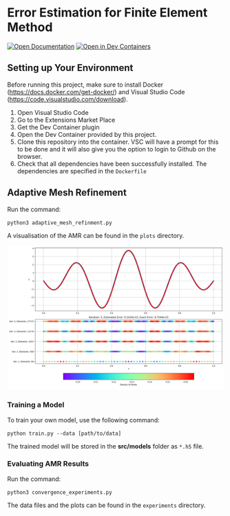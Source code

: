 # Error Estimation for Finite Element Method

[![Open Documentation](https://img.shields.io/static/v1?label=Documentation&message=Read&color=brightgreen&logo=readthedocs)](https://michellechaochen.github.io/error-estimate-for-fem/)
[![Open in Dev Containers](https://img.shields.io/static/v1?label=Dev%20Containers&message=Open&color=blue&logo=visualstudiocode)](https://vscode.dev/redirect?url=vscode://ms-vscode-remote.remote-containers/cloneInVolume?url=https://github.com/MichelleChaoChen/error-estimate-for-fem)

## Setting up Your Environment 

Before running this project, make sure to install Docker (https://docs.docker.com/get-docker/) and Visual Studio Code (https://code.visualstudio.com/download). 

1. Open Visual Studio Code
2. Go to the Extensions Market Place
3. Get the Dev Container plugin
4. Open the Dev Container provided by this project. 
5. Clone this repository into the container. VSC will have a prompt for this to be done and it will also give you the option to login to Github on the browser. 
6. Check that all dependencies have been successfully installed. The dependencies are specified in the `Dockerfile`


## Adaptive Mesh Refinement

Run the command:

```
python3 adaptive_mesh_refinment.py
```
A visualisation of the AMR can be found in the `plots` directory. 

![](src/plots/refinement_plot_neural_network.png)


### Training a Model 
To train your own model, use the following command:
```
python train.py --data [path/to/data]
```
The trained model will be stored in the **src/models** folder as `*.h5` file. 

### Evaluating AMR Results

Run the command:

```
python3 convergence_experiments.py
```
The data files and the plots can be found in the `experiments` directory. 
